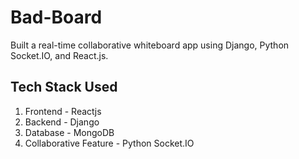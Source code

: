 # Bad-Board

Built a real-time collaborative whiteboard app using Django, Python Socket.IO, and React.js.

## Tech Stack Used

1. Frontend - Reactjs
2. Backend - Django
3. Database - MongoDB
4. Collaborative Feature - Python Socket.IO

